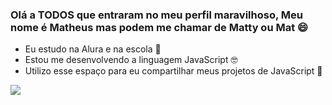 ### Olá a TODOS que entraram no meu perfil maravilhoso, Meu nome é Matheus mas podem me chamar de Matty ou Mat 😄

- Eu estudo na Alura e na escola 🏫
- Estou me desenvolvendo a linguagem JavaScript 🤓 
- Utilizo esse espaço para eu compartilhar meus projetos de JavaScript 🔗

![](https://media1.tenor.com/m/pfhG7TDF5-EAAAAC/metacarlton.gif)
